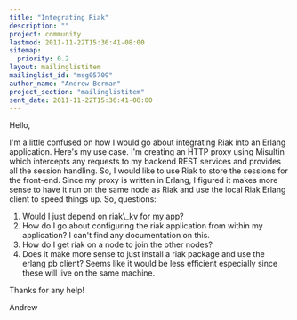 ```yaml
---
title: "Integrating Riak"
description: ""
project: community
lastmod: 2011-11-22T15:36:41-08:00
sitemap:
  priority: 0.2
layout: mailinglistitem
mailinglist_id: "msg05709"
author_name: "Andrew Berman"
project_section: "mailinglistitem"
sent_date: 2011-11-22T15:36:41-08:00
---
```



Hello,

I'm a little confused on how I would go about integrating Riak into an
Erlang application. Here's my use case. I'm creating an HTTP proxy using
Misultin which intercepts any requests to my backend REST services and
provides all the session handling. So, I would like to use Riak to store
the sessions for the front-end. Since my proxy is written in Erlang, I
figured it makes more sense to have it run on the same node as Riak and use
the local Riak Erlang client to speed things up. So, questions:

1. Would I just depend on riak\\_kv for my app?
2. How do I go about configuring the riak application from within my
application? I can't find any documentation on this.
3. How do I get riak on a node to join the other nodes?
4. Does it make more sense to just install a riak package and use the
erlang pb client? Seems like it would be less efficient especially since
these will live on the same machine.

Thanks for any help!

Andrew
